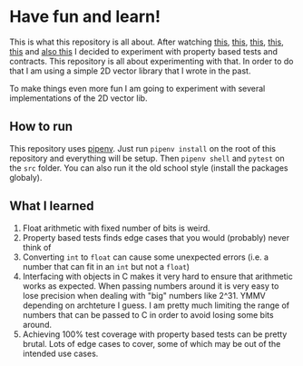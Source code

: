 # Have fun and learn!

This is what this repository is all about.
After watching [this](https://www.youtube.com/watch?v=MYucYon2-lk), [this](https://www.youtube.com/watch?v=p84DMv8TQuo), [this](https://www.youtube.com/watch?v=jmsk1QZQEvQ), [this](https://www.youtube.com/watch?v=5pwv3cuo3Qk), [this](https://www.youtube.com/watch?v=lNITrPhl2_A) and [also this](https://www.youtube.com/watch?v=H18vxq-VsCk) I decided to experiment with property based tests and contracts. This repository is all about experimenting with that. In order to do that I am using a simple 2D vector library that I wrote in the past.

To make things even more fun I am going to experiment with several implementations of the 2D vector lib.

## How to run

This repository uses [pipenv](https://pipenv.readthedocs.io). Just run `pipenv install` on the root of this repository and everything will be setup. Then `pipenv shell` and `pytest` on the `src` folder. You can also run it the old school style (install the packages globaly).

## What I learned

1. Float arithmetic with fixed number of bits is weird.
2. Property based tests finds edge cases that you would (probably) never think of
3. Converting `int` to `float` can cause some unexpected errors (i.e. a number that can fit in an `int` but not a `float`)
4. Interfacing with objects in C makes it very hard to ensure that arithmetic works as expected. When passing numbers around it is very easy to lose precision when dealing with "big" numbers like 2^31. YMMV depending on archteture I guess. I am pretty much limiting the range of numbers that can be passed to C in order to avoid losing some bits around.
5. Achieving 100% test coverage with property based tests can be pretty brutal. Lots of edge cases to cover, some of which may be out of the intended use cases.


